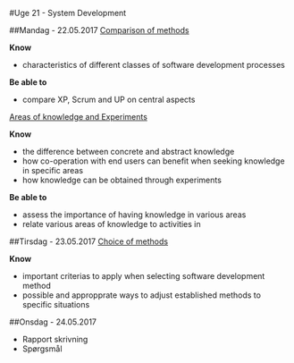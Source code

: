 #Uge 21 - System Development

##Mandag - 22.05.2017
[Comparison of methods](https://github.com/CphBusCosSem3/week16-System_Development/blob/master/Comparison%20of%20methods)

**Know**
- characteristics of different classes of software development processes

**Be able to**
- compare XP, Scrum and UP on central aspects

[Areas of knowledge and Experiments](https://github.com/CphBusCosSem3/week16-System_Development/blob/master/Areas%20of%20knowledge_and_Experiments.md)

**Know**
- the difference between concrete and abstract knowledge
- how co-operation with end users can benefit when seeking knowledge in specific areas
- how knowledge can be obtained through experiments

**Be able to**
- assess the importance of having knowledge in various areas
- relate various areas of knowledge to activities in 

##Tirsdag - 23.05.2017
[Choice of methods](https://github.com/CphBusCosSem3/week16-System_Development/blob/master/Choice_of_methods.md)

**Know**
- important criterias to apply when selecting software development method
- possible and appropprate ways to adjust established methods to specific situations

##Onsdag - 24.05.2017
* Rapport skrivning
* Spørgsmål
